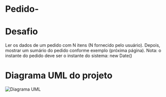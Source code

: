 # Pedido-

# Desafio
Ler os dados de um pedido com N itens (N fornecido pelo usuário). Depois, mostrar um  sumário do pedido conforme exemplo (próxima página). Nota: o instante do pedido deve ser  o instante do sistema: new Date()

# Diagrama UML do projeto
![Diagrama UML](https://user-images.githubusercontent.com/107453279/213896136-5aba42ac-08ac-4a82-a35e-aeafa456ba34.png)



